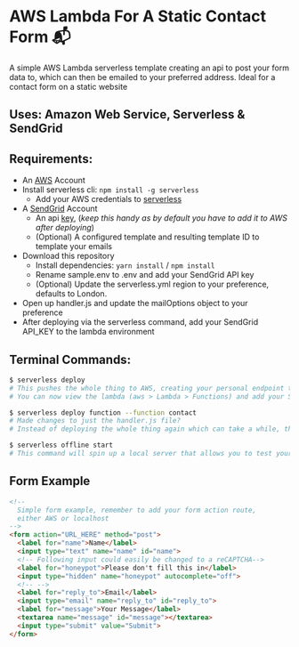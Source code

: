# AWS Lambda For A Static Contact Form 📬

A simple AWS Lambda serverless template creating an api to post your form data to, which can then be emailed to your preferred address. Ideal for a contact form on a static website

## Uses: Amazon Web Service, Serverless & SendGrid

## Requirements:

- An [AWS](https://aws.amazon.com/) Account
- Install serverless cli: `npm install -g serverless`
  - Add your AWS credentials to [serverless](https://serverless.com/framework/docs/providers/aws/guide/credentials/)
- A [SendGrid](https://sendgrid.com/) Account
  - An api [key](https://app.sendgrid.com/settings/api_keys), (_keep this handy as by default you have to add it to AWS after deploying_)
  - (Optional) A configured template and resulting template ID to template your emails
- Download this repository
  - Install dependencies: `yarn install` / `npm install`
  - Rename sample.env to .env and add your SendGrid API key
  - (Optional) Update the serverless.yml region to your preference, defaults to London.
- Open up handler.js and update the mailOptions object to your preference
- After deploying via the serverless command, add your SendGrid API_KEY to the lambda environment

## Terminal Commands:

```bash
$ serverless deploy
# This pushes the whole thing to AWS, creating your personal endpoint to post your form data to
# You can now view the lambda (aws > Lambda > Functions) and add your SendGrid API_KEY to the environment

$ serverless deploy function --function contact
# Made changes to just the handler.js file?
# Instead of deploying the whole thing again which can take a while, this just updates the Lambda.

$ serverless offline start
# This command will spin up a local server that allows you to test your function locally.
```

## Form Example

```html
<!--
  Simple form example, remember to add your form action route,
  either AWS or localhost
-->
<form action="URL_HERE" method="post">
  <label for="name">Name</label>
  <input type="text" name="name" id="name">
  <!-- Following input could easily be changed to a reCAPTCHA-->
  <label for="honeypot">Please don't fill this in</label>
  <input type="hidden" name="honeypot" autocomplete="off">
  <!-- -->
  <label for="reply_to">Email</label>
  <input type="email" name="reply_to" id="reply_to">
  <label for="message">Your Message</label>
  <textarea name="message" id="message"></textarea>
  <input type="submit" value="Submit">
</form>
```
